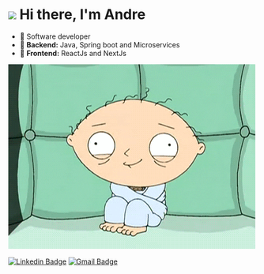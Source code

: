 # <img src="https://raw.githubusercontent.com/kaueMarques/kaueMarques/master/hi.gif" width="25px"> Hi there, I'm Andre

- 🏢 Software developer
- 🖤 **Backend:** Java, Spring boot and Microservices
- 💜 **Frontend:** ReactJs and NextJs

![](./giphy.gif)
   
[![Linkedin Badge](https://img.shields.io/badge/-LinkedIn-blue?style=flat-square&logo=Linkedin&logoColor=white&link=https://www.linkedin.com/in/devsouza/)](https://www.linkedin.com/in/devsouza/)
[![Gmail Badge](https://img.shields.io/badge/-Gmail-c14438?style=flat-square&logo=Gmail&logoColor=white&link=mailto:devsouza01@gmail.com)](mailto:devsouza01@gmail.com)
